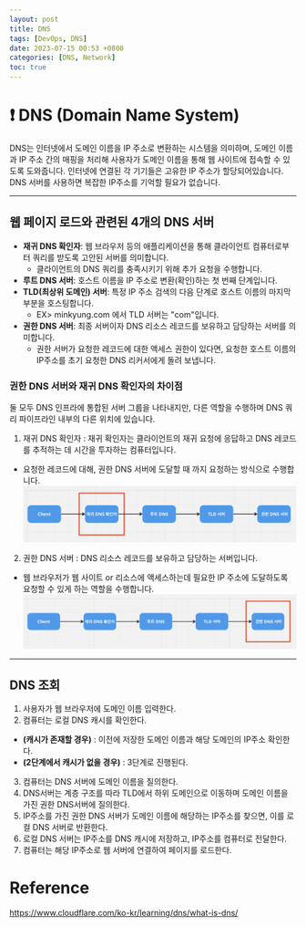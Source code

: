 ```yaml
---
layout: post
title: DNS
tags: [DevOps, DNS]
date: 2023-07-15 00:53 +0800
categories: [DNS, Network]
toc: true
---
```


# ❗️ DNS (Domain Name System)
DNS는 인터넷에서 도메인 이름을 IP 주소로 변환하는 시스템을 의미하며, 도메인 이름과 IP 주소 간의 매핑을 처리해 사용자가 도메인 이름을 통해 웹 사이트에 접속할 수 있도록 도와줍니다.
인터넷에 연결된 각 기기들은 고유한 IP 주소가 할당되어있습니다. DNS 서버를 사용하면 복잡한 IP주소를 기억할 필요가 없습니다.

---

## 웹 페이지 로드와 관련된 4개의 DNS 서버
- **재귀 DNS 확인자**: 웹 브라우저 등의 애플리케이션을 통해 클라이언트 컴퓨터로부터 쿼리를 받도록 고안된 서버를 의미합니다.
  - 클라이언트의 DNS 쿼리를 충족시키기 위해 추가 요청을 수행합니다.
- **루트 DNS 서버**: 호스트 이름을 IP 주소로 변환(확인)하는 첫 번째 단계입니다.
- **TLD(최상위 도메인) 서버**: 특정 IP 주소 검색의 다음 단계로 호스트 이름의 마지막 부분을 호스팅합니다.
  - EX> minkyung.com 에서 TLD 서버는 "com"입니다.
- **권한 DNS 서버**: 최종 서버이자 DNS 리소스 레코드를 보유하고 담당하는 서버를 의미합니다.
  -  권한 서버가 요청한 레코드에 대한 액세스 권한이 있다면, 요청한 호스트 이름의 IP주소를 초기 요청한 DNS 리커서에게 돌려 보냅니다.

### 권한 DNS 서버와 재귀 DNS 확인자의 차이점
둘 모두 DNS 인프라에 통합된 서버 그룹을 나타내지만, 다른 역할을 수행하며 DNS 쿼리 파이프라인 내부의 다른 위치에 있습니다.

1. 재귀 DNS 확인자 : 재귀 확인자는 클라이언트의 재귀 요청에 응답하고 DNS 레코드를 추적하는 데 시간을 투자하는 컴퓨터입니다.
  - 요청한 레코드에 대해, 권한 DNS 서버에 도달할 때 까지 요청하는 방식으로 수행합니다.
  ![재귀 DNS 확인자](https://github.com/MinkyungJ/MinkyungJ.github.io/blob/main/_posts/DNS_Recursive_Resolver.png?raw=true)

2. 권한 DNS 서버 : DNS 리소스 레코드를 보유하고 담당하는 서버입니다.
  - 웹 브라우저가 웹 사이트 or 리소스에 액세스하는데 필요한 IP 주소에 도달하도록 요청할 수 있게 하는 역할을 수행합니다.
  ![권한 DNS 서버](https://github.com/MinkyungJ/MinkyungJ.github.io/blob/main/_posts/DNS_Authoritative_Server.png?raw=true)

---

## DNS 조회

1. 사용자가 웹 브라우저에 도메인 이름 입력한다.
2. 컴퓨터는 로컬 DNS 캐시를 확인한다.
  - **(캐시가 존재할 경우)** : 이전에 저장한 도메인 이름과 해당 도메인의 IP주소 확인한다.
  - **(2단계에서 캐시가 없을 경우)** : 3단계로 진행된다.
3. 컴퓨터는 DNS 서버에 도메인 이름을 질의한다.
4. DNS서버는 계층 구조를 따라 TLD에서 하위 도메인으로 이동하며 도메인 이름을 가진 권한 DNS서버에 질의한다.
5. IP주소를 가진 권한 DNS 서버가 도메인 이름에 해당하는 IP주소를 찾으면, 이를 로컬 DNS 서버로 반환한다.
6. 로컬 DNS 서버는 IP주소를 DNS 캐시에 저장하고, IP주소를 컴퓨터로 전달한다.
7. 컴퓨터는 해당 IP주소로 웹 서버에 연결하여 페이지를 로드한다.

# Reference
<https://www.cloudflare.com/ko-kr/learning/dns/what-is-dns/>